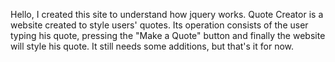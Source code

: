 Hello, I created this site to understand how jquery works. Quote Creator is a website created to style users' quotes. 
Its operation consists of the user typing his quote, pressing the "Make a Quote" button and finally the website will style his quote. It still needs some additions, but that's it for now.
